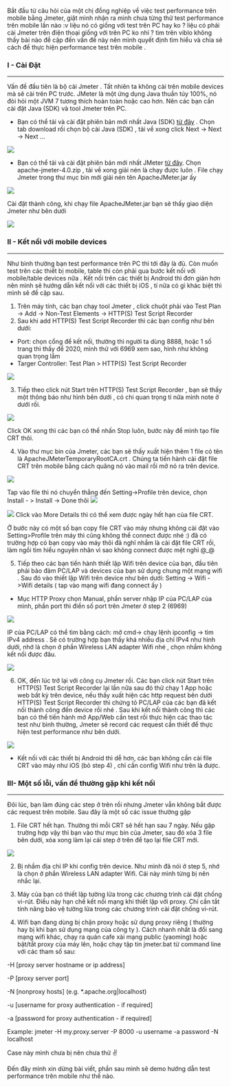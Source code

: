 Bắt đầu từ câu hỏi của một chị đồng nghiệp về việc test performance trên mobile bằng Jmeter, giật mình nhận ra mình chưa từng thử test performance trên mobile lần nào :v liệu nó có giống với test trên PC hay ko ? liệu có phải cài Jmeter trên điện thoại giống với trên PC ko nhỉ ? tìm trên viblo không thấy bài nào đề cập đến vấn đề này nên mình quyết định tìm hiểu và chia sẻ cách để thực hiện performance test trên mobile .

### **I - Cài Đặt**

-----



Vấn đề đầu tiên là bộ cài Jmeter . Tất nhiên ta không cài trên mobile devices mà sẽ cài trên PC trước. JMeter là một ứng dụng Java thuần túy 100%, nó đòi hỏi một JVM 7 tương thích hoàn toàn hoặc cao hơn. Nên các bạn cần cài đặt Java (SDK) và tool Jmeter trên PC.

+ Bạn có thể tải và cài đặt phiên bản mới nhất Java (SDK) [từ đây](http://www.oracle.com/technetwork/java/javase/downloads/index.html) . Chọn tab download rồi chọn bộ cài Java (SDK) , tải về xong click Next -> Next -> Next ...

![](https://images.viblo.asia/8a08fc69-83b8-4521-8749-ff48ce584eb9.jpg)

+ Bạn có thể tải và cài đặt phiên bản mới nhất JMeter [từ đây](https://jmeter.apache.org/download_jmeter.cgi).  Chọn apache-jmeter-4.0.zip , tải về xong giải nén là chạy được luôn . File chạy Jmeter trong thư mục bin mới giải nén tên ApacheJMeter.jar ấy 

![](https://images.viblo.asia/4613fab5-5942-46ec-9ef3-5affcc1d9a6c.jpg)

Cài đặt thành công, khi chạy file ApacheJMeter.jar bạn sẽ thấy giao diện Jmeter như bên dưới 

![](https://images.viblo.asia/5f96e808-305e-4108-90f1-a5edc7d8ecfa.jpg)

### **II - Kết nối với mobile devices**

-----



Như bình thường bạn test performance trên PC thì tới đây là đủ. Còn muốn test trên các thiết bị mobile, table thì còn phải qua bước kết nối với mobile/table devices nữa . Kết nối trên các thiết bị Android thì đơn giản hơn nên mình sẽ hướng dẫn kết nối với các thiết bị iOS , tí nữa có gì khác biệt thì mình sẽ đề cập sau. 

1. Trên máy tính, các bạn chạy tool Jmeter , click chuột phải vào Test Plan -> Add -> Non-Test Elements -> HTTP(S) Test Script Recorder
2. Sau khi add HTTP(S) Test Script Recorder thì các bạn config như bên dưới:
+ Port: chọn cổng để kết nối, thường thì người ta dùng 8888, hoặc 1 số trang thì thấy để 2020, mình thử với 6969 xem sao, hình như không quan trọng lắm
+ Targer Controller: Test Plan > HTTP(S) Test Script Recorder

![](https://images.viblo.asia/e295515e-1b82-40d4-8218-f3541758ae29.jpg)

3. Tiếp theo click nút Start trên HTTP(S) Test Script Recorder , bạn sẽ thấy một thông báo như hình bên dưới , có chi quan trọng tí nữa mình note ở dưới rồi.

![](https://images.viblo.asia/143a9d4f-2930-440b-b8cc-899347cd5f0d.jpg)

Click OK xong thì các bạn có thể nhấn Stop luôn, bước này để mình tạo file CRT thôi.

4. Vào thư mục bin của Jmeter, các bạn sẽ thấy xuất hiện thêm 1 file có tên là ApacheJMeterTemporaryRootCA.crt . Chúng ta tiến hành cài đặt file CRT trên mobile bằng cách quăng nó vào mail rồi mở nó ra trên device. 

![](https://images.viblo.asia/91341287-b4d3-4ef4-b2e5-3733c93967ce.jpg)

Tap vào file thì nó chuyển thẳng đến Setting->Profile trên device, chọn Install - > Install -> Done thôi
![](https://images.viblo.asia/284dc583-8a50-49cd-b573-e4d60a0c31dd.jpg)

![](https://images.viblo.asia/1282400c-a8fe-4b32-91e6-cc4609ebe265.jpg)
Click vào More Details thì có thể xem được ngày hết hạn của file CRT.

Ở bước này có một số bạn copy file CRT vào máy nhưng không cài đặt vào Setting>Profile trên máy thì cũng không thể connect được nhé :) đã có trường hợp có bạn copy vào máy thôi đã nghĩ nhầm là cài đặt file CRT rồi, làm ngồi tìm hiểu nguyên nhân vì sao không connect được mệt nghỉ @_@

5. Tiếp theo các bạn tiến hành thiết lập Wifi trên device của bạn, đầu tiên phải bảo đảm PC/LAP và devices của bạn sử dụng chung một mạng wifi . Sau đó vào thiết lập Wifi trên device như bên dưới:
Setting -> Wifi ->Wifi details ( tap vào mạng wifi đang connect ấy )
+  Mục HTTP Proxy chọn Manual, phần server nhập IP của PC/LAP của mình, phần port thì điền số port trên Jmeter ở step 2 (6969)

![](https://images.viblo.asia/2b6ff840-ce73-442b-ad5e-6a4797699585.PNG)

IP của PC/LAP có thể tìm bằng cách: mở cmd-> chạy lệnh ipconfig -> tìm IPv4 address . Sẽ có trường hợp bạn thấy khá nhiều địa chỉ IPv4 như hình dưới, nhớ là chọn ở phần Wireless LAN adapter Wifi nhé , chọn nhầm không kết nối được đâu.

![](https://images.viblo.asia/b8cfb0b7-28f9-4ac0-b4e7-a47fad9c7dec.png)

6. OK, đến lúc trở lại với công cụ Jmeter rồi. Các bạn click nút Start trên HTTP(S) Test Script Recorder lại lần nữa sau đó thử chạy 1 App hoặc web bất kỳ trên device, nếu thấy xuất hiện các http request bên dưới HTTP(S) Test Script Recorder thì chứng tỏ PC/LAP của các bạn đã kết nối thành công đến device rồi nhé . Sau khi kết nối thành công thì các bạn có thể tiến hành mở App/Web cần test rồi thực hiện các thao tác test như bình thường, Jmeter sẽ record các request cần thiết để thực hiện test performance như bên dưới. 

![](https://images.viblo.asia/c8a20ec0-5b27-47a5-8c21-67014b9a3ae9.jpg)

* Kết nối với các thiết bị Android thì dễ hơn, các bạn không cần cài file CRT vào máy như iOS (bỏ step 4) , chỉ cần config Wifi như trên là được.

### **III- Một số lỗi, vấn đề thường gặp khi kết nối**

-----


 Đôi lúc, bạn làm đúng các step ở trên rồi nhưng Jmeter vẫn không bắt được các request trên mobile. Sau đây là một số các issue thường gặp

1. File CRT hết hạn. Thường thì mỗi CRT sẽ hết hạn sau 7 ngày. Nếu gặp trường hợp vậy thì bạn vào thư mục bin của Jmeter, sau đó xóa 3 file bên dưới, xóa xong làm lại cái step ở trên để tạo lại file CRT mới.

![](https://images.viblo.asia/77257c03-9776-4e06-95f3-a74cf7216b3e.png)

2. Bị nhầm địa chỉ IP khi config trên device. Như mình đã nói ở step 5, nhớ là chọn ở phần Wireless LAN adapter Wifi. Cái này mình từng bị nên nhắc lại.

3. Máy của bạn có thiết lập tường lửa trong các chương trình cài đặt chống vi-rút. Điều này hạn chế kết nối mạng khi thiết lập với proxy. Chỉ cần tắt tính năng bảo vệ tường lửa trong các chương trình cài đặt chống vi-rút.

4. Wifi bạn đang dùng bị chặn proxy hoặc sử dụng proxy riêng ( thường hay bị khi bạn sử dụng mạng của công ty ). Cách nhanh nhất là đổi sang mạng wifi khác, chạy ra quán cafe xài mạng public (yaoming) hoặc bật/tắt proxy của máy lên, hoặc chạy tập tin jmeter.bat từ command line với các tham số sau:

-H [proxy server hostname or ip address]

-P [proxy server port]

-N [nonproxy hosts] (e.g. *.apache.org|localhost)

-u [username for proxy authentication - if required]

-a [password for proxy authentication - if required]

Example: jmeter -H my.proxy.server -P 8000 -u username -a password -N localhost

Case này mình chưa bị nên chưa thử :v:

Đến đây mình xin dừng bài viết, phần sau mình sẽ demo hướng dẫn test performance trên mobile như thế nào.